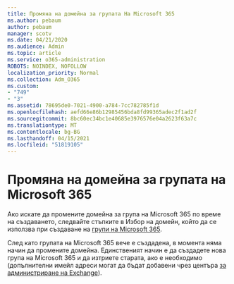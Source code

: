 ```yaml
---
title: Промяна на домейна за групата На Microsoft 365
ms.author: pebaum
author: pebaum
manager: scotv
ms.date: 04/21/2020
ms.audience: Admin
ms.topic: article
ms.service: o365-administration
ROBOTS: NOINDEX, NOFOLLOW
localization_priority: Normal
ms.collection: Adm_O365
ms.custom:
- "749"
- "3"
ms.assetid: 78695de0-7021-4900-a784-7cc782785f1d
ms.openlocfilehash: aefd66e86b12985456bda8fd99365adec2f1ad2f
ms.sourcegitcommit: 8bc60ec34bc1e40685e3976576e04a2623f63a7c
ms.translationtype: MT
ms.contentlocale: bg-BG
ms.lasthandoff: 04/15/2021
ms.locfileid: "51819105"
---
```

# <a name="change-the-domain-for-microsoft-365-group"></a>Промяна на домейна за групата на Microsoft 365

Ако искате да промените домейна за група на Microsoft 365 по време на създаването, следвайте стъпките в Избор на домейн, който да се използва при създаване на [групи на Microsoft 365](https://docs.microsoft.com/microsoft-365/admin/create-groups/choose-domain-to-create-groups).
  
След като групата на Microsoft 365 вече е създадена, в момента няма начин да промените домейна. Единственият начин е да създадете нова група на Microsoft 365 и да изтриете старата, ако е необходимо (допълнителни имейл адреси могат да бъдат добавени чрез центъра [за администриране на Exchange](https://outlook.office365.com/ecp.aspx)).